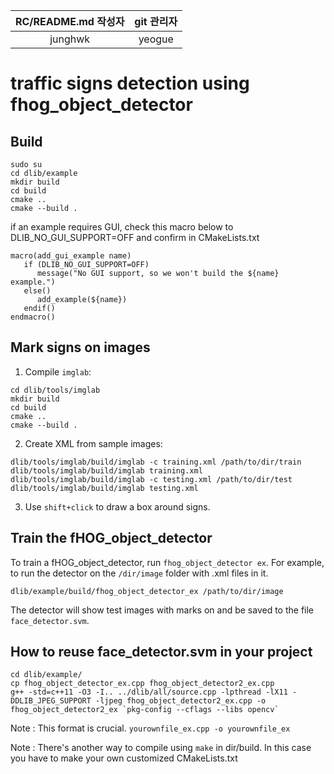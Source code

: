 
| RC/README.md 작성자 | git 관리자 |
| :---: | :---: |
| junghwk | yeogue |

# traffic signs detection using fhog_object_detector

## Build

```
sudo su
cd dlib/example
mkdir build
cd build 
cmake ..
cmake --build .
```

if an example requires GUI, check this macro below to DLIB_NO_GUI_SUPPORT=OFF and confirm in CMakeLists.txt
```
macro(add_gui_example name)
   if (DLIB_NO_GUI_SUPPORT=OFF)
      message("No GUI support, so we won't build the ${name} example.")
   else()
      add_example(${name})
   endif()
endmacro()
```

## Mark signs on images

1. Compile `imglab`:

```
cd dlib/tools/imglab
mkdir build
cd build
cmake ..
cmake --build .
```

2. Create XML from sample images:

```
dlib/tools/imglab/build/imglab -c training.xml /path/to/dir/train
dlib/tools/imglab/build/imglab training.xml
dlib/tools/imglab/build/imglab -c testing.xml /path/to/dir/test
dlib/tools/imglab/build/imglab testing.xml
```

3. Use `shift+click` to draw a box around signs.

## Train the fHOG_object_detector

To train a fHOG_object_detector, run `fhog_object_detector ex`. For example, to run the detector on the `/dir/image` folder with .xml files in it. 

```
dlib/example/build/fhog_object_detector_ex /path/to/dir/image
```

The detector will show test images with marks on and be saved to the file `face_detector.svm`.

## How to reuse face_detector.svm in your project 

```
cd dlib/example/
cp fhog_object_detector_ex.cpp fhog_object_detector2_ex.cpp
g++ -std=c++11 -O3 -I.. ../dlib/all/source.cpp -lpthread -lX11 -DDLIB_JPEG_SUPPORT -ljpeg fhog_object_detector2_ex.cpp -o fhog_object_detector2_ex `pkg-config --cflags --libs opencv` 
```
Note :  This format is crucial. `yourownfile_ex.cpp -o yourownfile_ex` 

Note : There's another way to compile using `make` in dir/build. In this case you have to make your own customized CMakeLists.txt 
